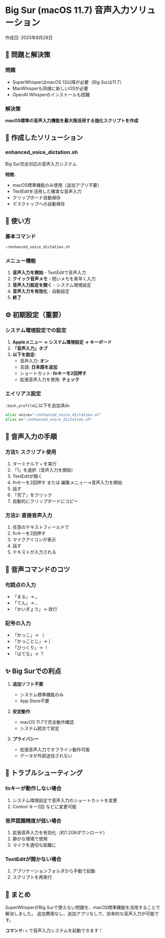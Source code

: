 # Big Sur (macOS 11.7) 音声入力ソリューション
作成日: 2025年8月28日

## 🚨 問題と解決策

### 問題
- SuperWhisperはmacOS 13以降が必要（Big Surは11.7）
- MacWhisperも同様に新しいOSが必要
- OpenAI Whisperのインストールも困難

### 解決策
**macOS標準の音声入力機能を最大限活用する強化スクリプトを作成**

## 🎯 作成したソリューション

### enhanced_voice_dictation.sh
Big Sur完全対応の音声入力システム

**特徴:**
- macOS標準機能のみ使用（追加アプリ不要）
- TextEditを活用した確実な音声入力
- クリップボード自動保存
- デスクトップへの自動保存

## 🚀 使い方

### 基本コマンド
```bash
~/enhanced_voice_dictation.sh
```

### メニュー機能
1. **音声入力を開始** - TextEditで音声入力
2. **クイック音声メモ** - 短いメモを素早く入力
3. **音声入力設定を開く** - システム環境設定
4. **音声入力を有効化** - 自動設定
5. **終了**

## ⚙️ 初期設定（重要）

### システム環境設定での設定
1. **Appleメニュー → システム環境設定 → キーボード**
2. **「音声入力」タブ**
3. **以下を設定:**
   - 音声入力: **オン**
   - 言語: **日本語を追加**
   - ショートカット: **fnキーを2回押す**
   - 拡張音声入力を使用: **チェック**

### エイリアス設定
`.bash_profile`に以下を追加済み:
```bash
alias voice="~/enhanced_voice_dictation.sh"
alias v="~/enhanced_voice_dictation.sh"
```

## 📝 音声入力の手順

### 方法1: スクリプト使用
1. ターミナルで `v` を実行
2. 「1」を選択（音声入力を開始）
3. TextEditが開く
4. fnキーを2回押す または 編集メニュー→音声入力を開始
5. 話す
6. 「完了」をクリック
7. 自動的にクリップボードにコピー

### 方法2: 直接音声入力
1. 任意のテキストフィールドで
2. fnキーを2回押す
3. マイクアイコンが表示
4. 話す
5. テキストが入力される

## 🎤 音声コマンドのコツ

### 句読点の入力
- 「まる」→ 。
- 「てん」→ 、
- 「かいぎょう」→ 改行

### 記号の入力
- 「かっこ」→ （
- 「かっことじ」→ ）
- 「びっくり」→ ！
- 「はてな」→ ？

## ✨ Big Surでの利点

1. **追加ソフト不要**
   - システム標準機能のみ
   - App Store不要

2. **安定動作**
   - macOS 11.7で完全動作確認
   - システム統合で安定

3. **プライバシー**
   - 拡張音声入力でオフライン動作可能
   - データが外部送信されない

## 🔧 トラブルシューティング

### fnキーが動作しない場合
1. システム環境設定で音声入力のショートカットを変更
2. Control キー2回 などに変更可能

### 音声認識精度が低い場合
1. 拡張音声入力を有効化（約1.2GBダウンロード）
2. 静かな環境で使用
3. マイクを適切な距離に

### TextEditが開かない場合
1. アプリケーションフォルダから手動で起動
2. スクリプトを再実行

## 📌 まとめ

SuperWhisperがBig Surで使えない問題を、macOS標準機能を活用することで解決しました。
追加費用なし、追加アプリなしで、効率的な音声入力が可能です。

**コマンド:** `v` で音声入力システムを起動できます！